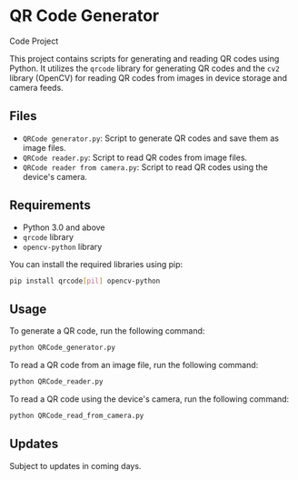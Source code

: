 # QR Code Generator
 Code Project

This project contains scripts for generating and reading QR codes using Python. It utilizes the `qrcode` library for generating QR codes and the `cv2` library (OpenCV) for reading QR codes from images in device storage and camera feeds.

## Files

- `QRCode generator.py`: Script to generate QR codes and save them as image files.
- `QRCode reader.py`: Script to read QR codes from image files.
- `QRCode reader from camera.py`: Script to read QR codes using the device's camera.

## Requirements

- Python 3.0 and above
- `qrcode` library
- `opencv-python` library

You can install the required libraries using pip:

```sh
pip install qrcode[pil] opencv-python
```

## Usage

To generate a QR code, run the following command:

```sh
python QRCode_generator.py

```

To read a QR code from an image file, run the following command:

```sh
python QRCode_reader.py

```

To read a QR code using the device's camera, run the following command:

```sh
python QRCode_read_from_camera.py
```

## Updates

Subject to updates in coming days.